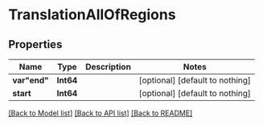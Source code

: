 # TranslationAllOfRegions


## Properties
Name | Type | Description | Notes
------------ | ------------- | ------------- | -------------
**var&quot;end&quot;** | **Int64** |  | [optional] [default to nothing]
**start** | **Int64** |  | [optional] [default to nothing]


[[Back to Model list]](../README.md#models) [[Back to API list]](../README.md#api-endpoints) [[Back to README]](../README.md)


